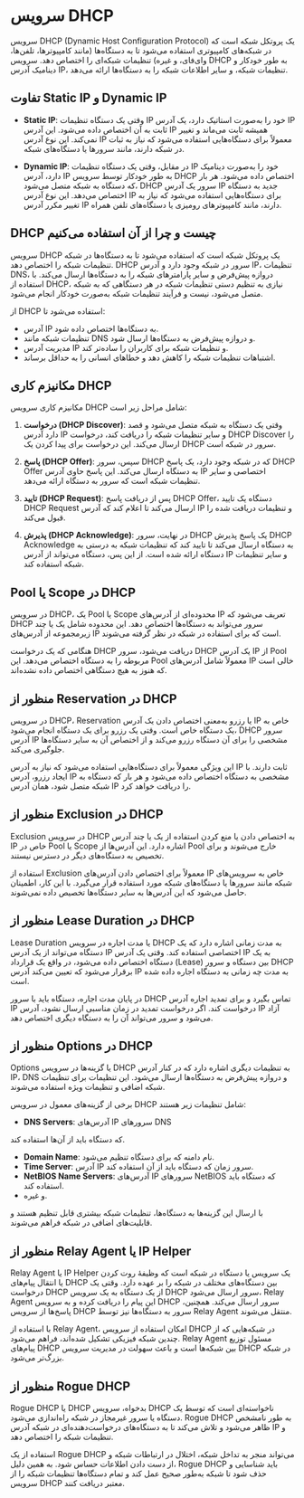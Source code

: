# سرویس DHCP

سرویس DHCP (Dynamic Host Configuration Protocol) یک پروتکل شبکه است که در شبکه‌های کامپیوتری استفاده می‌شود تا به دستگاه‌ها (مانند کامپیوترها، تلفن‌ها، وای‌فای، و غیره) تنظیمات شبکه‌ای را اختصاص دهد. سرویس DHCP به طور خودکار و دینامیک آدرس IP، تنظیمات شبکه، و سایر اطلاعات شبکه را به دستگاه‌ها ارائه می‌دهد.

## تفاوت Static IP و Dynamic IP

- **Static IP**: وقتی یک دستگاه تنظیمات IP خود را به‌صورت استاتیک دارد، یک آدرس IP ثابت به آن اختصاص داده می‌شود. این آدرس IP همیشه ثابت می‌ماند و تغییر نمی‌کند. این نوع آدرس IP معمولاً برای دستگاه‌هایی استفاده می‌شود که نیاز به ثبات در شبکه دارند، مانند سرورها یا دستگاه‌های شبکه.

- **Dynamic IP**: در مقابل، وقتی یک دستگاه تنظیمات IP خود را به‌صورت دینامیک دارد، آدرس IP به طور خودکار توسط سرویس DHCP اختصاص داده می‌شود. هر بار که دستگاه به شبکه متصل می‌شود، DHCP سرور یک آدرس IP جدید به دستگاه اختصاص می‌دهد. این نوع آدرس IP برای دستگاه‌هایی استفاده می‌شود که نیاز به تغییر مکرر آدرس IP دارند، مانند کامپیوترهای رومیزی یا دستگاه‌های تلفن همراه.

## DHCP چیست و چرا از آن استفاده می‌کنیم

سرویس DHCP یک پروتکل شبکه است که استفاده می‌شود تا به دستگاه‌ها در شبکه تنظیمات شبکه را اختصاص دهد. DHCP سرور در شبکه وجود دارد و آدرس IP، تنظیمات DNS، دروازه پیش‌فرض و سایر پارامترهای شبکه را به دستگاه‌ها ارسال می‌کند. با استفاده از DHCP، نیازی به تنظیم دستی تنظیمات شبکه در هر دستگاهی که به شبکه متصل می‌شود، نیست و فرآیند تنظیمات شبکه به‌صورت خودکار انجام می‌شود.

از DHCP استفاده می‌شود تا:

- آدرس IP به دستگاه‌ها اختصاص داده شود.
- تنظیمات شبکه مانند DNS و دروازه پیش‌فرض به دستگاه‌ها ارسال شود.
- مدیریت آدرس IP و تنظیمات شبکه برای کاربران را ساده‌تر کند.
- اشتباهات تنظیمات شبکه را کاهش دهد و خطاهای انسانی را به حداقل برساند.

## مکانیزم کاری DHCP

مکانیزم کاری سرویس DHCP شامل مراحل زیر است:

1. **درخواست (DHCP Discover)**: وقتی یک دستگاه به شبکه متصل می‌شود و قصد دارد آدرس IP و سایر تنظیمات شبکه را دریافت کند، درخواست DHCP Discover را ارسال می‌کند. این درخواست برای پیدا کردن یک DHCP سرور در شبکه است.

2. **پاسخ (DHCP Offer)**: سپس، سرور DHCP که در شبکه وجود دارد، یک پاسخ DHCP Offer به دستگاه ارسال می‌کند. این پاسخ حاوی آدرس IP اختصاصی و سایر تنظیمات شبکه است که سرور به دستگاه ارائه می‌دهد.

3. **تایید (DHCP Request)**: پس از دریافت پاسخ DHCP Offer، دستگاه یک تایید DHCP Request ارسال می‌کند تا اعلام کند که آدرس IP و تنظیمات دریافت شده را قبول می‌کند.

4. **پذیرش (DHCP Acknowledge)**: در نهایت، سرور DHCP یک پاسخ پذیرش DHCP Acknowledge به دستگاه ارسال می‌کند تا تایید کند که تنظیمات شبکه به درستی به دستگاه ارائه شده است. از این پس، دستگاه می‌تواند از آدرس IP و سایر تنظیمات شبکه استفاده کند.

## Pool یا Scope در DHCP

در سرویس DHCP، یک Pool یا Scope محدوده‌ای از آدرس‌های IP تعریف می‌شود که DHCP سرور می‌تواند به دستگاه‌ها اختصاص دهد. این محدوده شامل یک یا چند زیرمجموعه از آدرس‌های IP است که برای استفاده در شبکه در نظر گرفته می‌شوند.

هنگامی که یک درخواست DHCP دریافت می‌شود، سرور DHCP یک آدرس IP از Pool مربوطه را به دستگاه اختصاص می‌دهد. این Pool معمولاً شامل آدرس‌های IP خالی است که هنوز به هیچ دستگاهی اختصاص داده نشده‌اند.

## منظور از Reservation در DHCP

در سرویس DHCP، Reservation یا رزرو به‌معنی اختصاص دادن یک آدرس IP خاص به یک دستگاه خاص است. وقتی یک رزرو برای یک دستگاه انجام می‌شود، DHCP سرور آدرس IP مشخصی را برای آن دستگاه رزرو می‌کند و از اختصاص آن به سایر دستگاه‌ها جلوگیری می‌کند.

این ویژگی معمولاً برای دستگاه‌هایی استفاده می‌شود که نیاز به آدرس IP ثابت دارند. با ایجاد رزرو، آدرس IP مشخصی به دستگاه اختصاص داده می‌شود و هر بار که دستگاه به شبکه متصل شود، همان آدرس IP را دریافت خواهد کرد.

## منظور از Exclusion در DHCP

Exclusion در سرویس DHCP به اختصاص دادن یا منع کردن استفاده از یک یا چند آدرس IP خاص در Pool یا Scope اشاره دارد. این آدرس‌ها از Pool خارج می‌شوند و برای تخصیص به دستگاه‌های دیگر در دسترس نیستند.

استفاده از Exclusion معمولاً برای اختصاص دادن آدرس‌های IP خاص به سرویس‌های شبکه مانند سرورها یا دستگاه‌های شبکه مورد استفاده قرار می‌گیرد. با این کار، اطمینان حاصل می‌شود که این آدرس‌ها به سایر دستگاه‌ها تخصیص داده نمی‌شوند.

## منظور از Lease Duration در DHCP

Lease Duration یا مدت اجاره در سرویس DHCP به مدت زمانی اشاره دارد که یک دستگاه می‌تواند از یک آدرس IP اختصاصی استفاده کند. وقتی یک آدرس IP به یک دستگاه اختصاص داده می‌شود، در واقع یک قرارداد (Lease) بین دستگاه و سرور DHCP برقرار می‌شود که تعیین می‌کند آدرس IP به مدت چه زمانی به دستگاه اجاره داده شده است.

در پایان مدت اجاره، دستگاه باید با سرور DHCP تماس بگیرد و برای تمدید اجاره آدرس IP درخواست کند. اگر درخواست تمدید در زمان مناسبی ارسال نشود، آدرس IP آزاد می‌شود و سرور می‌تواند آن را به دستگاه دیگری اختصاص دهد.

## منظور از Options در DHCP

Options یا گزینه‌ها در سرویس DHCP به تنظیمات دیگری اشاره دارد که در کنار آدرس IP، DNS و دروازه پیش‌فرض به دستگاه‌ها ارسال می‌شود. این تنظیمات برای تنظیمات شبکه اضافی و تنظیمات ویژه استفاده می‌شوند.

برخی از گزینه‌های معمول در سرویس DHCP شامل تنظیمات زیر هستند:

- **DNS Servers**: آدرس‌های IP سرورهای DNS

 که دستگاه باید از آن‌ها استفاده کند.
- **Domain Name**: نام دامنه که برای دستگاه تنظیم می‌شود.
- **Time Server**: آدرس IP سرور زمان که دستگاه باید از آن استفاده کند.
- **NetBIOS Name Servers**: آدرس‌های IP سرورهای NetBIOS که دستگاه باید استفاده کند.
- و غیره.

با ارسال این گزینه‌ها به دستگاه‌ها، تنظیمات شبکه بیشتری قابل تنظیم هستند و قابلیت‌های اضافی در شبکه فراهم می‌شوند.

## منظور از Relay Agent یا IP Helper

Relay Agent یا IP Helper یک سرویس یا دستگاه در شبکه است که وظیفهٔ روت کردن یا انتقال پیام‌های DHCP بین دستگاه‌های مختلف در شبکه را بر عهده دارد. وقتی یک درخواست DHCP از یک دستگاه به یک سرویس DHCP سرور ارسال می‌شود، Relay Agent این پیام را دریافت کرده و به سرویس DHCP سرور ارسال می‌کند. همچنین، پاسخ‌ها از سرویس DHCP سرور به دستگاه‌ها نیز توسط Relay Agent منتقل می‌شوند.

با استفاده از Relay Agent، امکان استفاده از سرویس DHCP در شبکه‌هایی که از چندین شبکه فیزیکی تشکیل شده‌اند، فراهم می‌شود. Relay Agent مسئول توزیع پیام‌های DHCP بین شبکه‌ها است و باعث سهولت در مدیریت سرویس DHCP در شبکه بزرگ‌تر می‌شود.

## منظور از Rogue DHCP

Rogue DHCP یا DHCP بدخواه، سرویس DHCP ناخواسته‌ای است که توسط یک دستگاه یا سرور غیرمجاز در شبکه راه‌اندازی می‌شود. Rogue DHCP به طور نامشخص ظاهر می‌شود و تلاش می‌کند تا به دستگاه‌های درخواست‌دهنده‌ای در شبکه آدرس IP و تنظیمات شبکه را اختصاص دهد.

استفاده از یک Rogue DHCP می‌تواند منجر به تداخل شبکه، اختلال در ارتباطات شبکه و از دست دادن اطلاعات حساس شود. به همین دلیل، Rogue DHCP باید شناسایی و حذف شود تا شبکه به‌طور صحیح عمل کند و تمام دستگاه‌ها تنظیمات شبکه را از سرویس DHCP معتبر دریافت کنند.